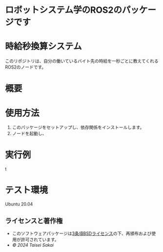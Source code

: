 # ロボットシステム学のROS2のパッケージです


# 時給秒換算システム
このリポジトリは、自分の働いているバイト先の時給を一秒ごとに教えてくれるROS2のノードです。

# 概要



# 使用方法
1. このパッケージをセットアップし、依存関係をインストールします。
2. ノードを起動し、

# 実行例
t

# テスト環境
Ubuntu 20.04

## ライセンスと著作権
- このソフトウェアパッケージは[3条項BSDライセンス](https://github.com/sakaitai/robosys2024/blob/main/LICENSE)の下、再頒布および使用が許可されています。
-  *© 2024 Taisei Sakai*
